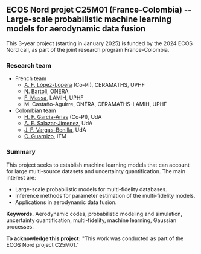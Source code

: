 ## ECOS Nord projet C25M01 (France-Colombia) -- Large-scale probabilistic machine learning models for aerodynamic data fusion

This 3-year project (starting in January 2025) is funded by the 2024 ECOS Nord call, as part of the joint research program France-Colombia.

### Research team
- French team
     + [A. F. López-Lopera](https://anfelopera.github.io/) (Co-PI), CERAMATHS, UPHF
     + [N. Bartoli](https://www.onera.fr/en/staff/nathalie-bartoli), ONERA
     + [F. Massa](https://www.uphf.fr/lamih/en/membres/massa_franck), LAMIH, UPHF
     + M. Castaño-Aguirre, ONERA, CERAMATHS-LAMIH, UPHF
- Colombian team
     + [H. F. Garcia-Arias](https://scholar.google.fr/citations?user=aVA1IIsAAAAJ&hl=id) (Co-PI), UdA
     + [A. E. Salazar-Jimenez](https://scholar.google.com/citations?user=0bLi52AAAAAJ&hl=en), UdA
     + [J. F. Vargas-Bonilla](https://scholar.google.com/citations?user=Ci87AZAAAAAJ&hl=es), UdA
     + [C. Guarnizo](https://scholar.google.co.in/citations?user=2xqDqIkAAAAJ&hl=en), ITM

### Summary
This project seeks to establish machine learning models that can account for large multi-source datasets and uncertainty quantification. The main interest are:
- Large-scale probabilistic models for multi-fidelity databases. 
- Inference methods for parameter estimation of the multi-fidelity models. 
- Applications in aerodynamic data fusion.
		
**Keywords.** Aerodynamic codes, probabilistic modeling and simulation, uncertainty quantification, multi-fidelity, machine learning, Gaussian processes.

**To acknowledge this project:** "This work was conducted as part of the ECOS Nord project C25M01."
